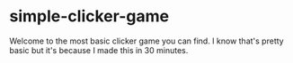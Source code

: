 # simple-clicker-game
Welcome to the most basic clicker game you can find.
I know that's pretty basic but it's because I made this in 30 minutes.
